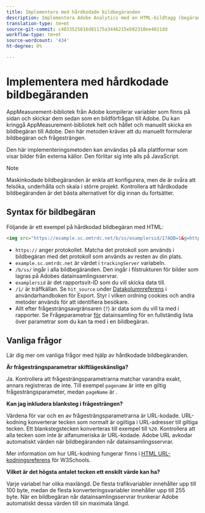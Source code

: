 ```yaml
---
title: Implementera med hårdkodade bildbegäranden
description: Implementera Adobe Analytics med en HTML-bildtagg (begäran om hårdkodad bild)
translation-type: tm+mt
source-git-commit: c4833525816d81175a3446215eb92310ee4021dd
workflow-type: tm+mt
source-wordcount: '434'
ht-degree: 0%

---
```



# Implementera med hårdkodade bildbegäranden

AppMeasurement-bibliotek från Adobe kompilerar variabler som finns på sidan och skickar dem sedan som en bildförfrågan till Adobe. Du kan kringgå AppMeasurement-bibliotek helt och hållet och manuellt skicka en bildbegäran till Adobe. Den här metoden kräver att du manuellt formulerar bildbegäran och frågesträngen.

Den här implementeringsmetoden kan användas på alla plattformar som visar bilder från externa källor. Den förlitar sig inte alls på JavaScript.

>[!NOTE]
>
>Maskinkodade bildbegäranden är enkla att konfigurera, men de är svåra att felsöka, underhålla och skala i större projekt. Kontrollera att hårdkodade bildbegäranden är det bästa alternativet för dig innan du fortsätter.

## Syntax för bildbegäran

Följande är ett exempel på hårdkodad bildbegäran med HTML:

```html
<img src="https://example.sc.omtrdc.net/b/ss/examplersid/1?AQB=1&g=http%3A%2F%2Fexample.com&pageName=Example%20hardcoded%20hit&v1=Example%20value&AQE=1"/>
```

* `https://` anger protokollet. Matcha det protokoll som används i bildbegäran med det protokoll som används av resten av din plats.
* `example.sc.omtrdc.net` är värdet i `trackingServer` variabeln.
* `/b/ss/` ingår i alla bildbegäranden. Den ingår i filstrukturen för bilder som lagras på Adobes datainsamlingsservrar.
* `examplersid` är det rapportsvit-ID som du vill skicka data till.
* `/1/` är träffkällan. Se `hit_source` under [Datakolumnreferens](../../export/analytics-data-feed/c-df-contents/datafeeds-reference.md) i användarhandboken för Export. Styr i vilken ordning cookies och andra metoder används för att identifiera besökare.
* Allt efter frågesträngsavgränsaren (`?`) är data som du vill ta med i rapporter. Se Frågeparametrar [för](../validate/query-parameters.md) datainsamling för en fullständig lista över parametrar som du kan ta med i en bildbegäran.

## Vanliga frågor

Lär dig mer om vanliga frågor med hjälp av hårdkodade bildbegäranden.

**Är frågesträngsparametrar skiftlägeskänsliga?**

Ja. Kontrollera att frågesträngsparametrarna matchar varandra exakt, annars registreras de inte. Till exempel `pagename` är inte en giltig frågesträngsparameter, medan `pageName` är .

**Kan jag inkludera blanksteg i frågesträngen?**

Värdena för var och en av frågesträngsparametrarna är URL-kodade. URL-kodning konverterar tecken som normalt är ogiltiga i URL-adresser till giltiga tecken. Ett blankstegstecken konverteras till exempel till `%20`. Kontrollera att alla tecken som inte är alfanumeriska är URL-kodade. Adobe URL avkodar automatiskt värden när bildbegäranden når datainsamlingsservrar.

Mer information om hur URL-kodning fungerar finns i [HTML URL-kodningsreferens](https://www.w3schools.com/tags/ref_urlencode.asp) för W3Schools.

**Vilket är det högsta antalet tecken ett enskilt värde kan ha?**

Varje variabel har olika maxlängd. De flesta trafikvariabler innehåller upp till 100 byte, medan de flesta konverteringsvariabler innehåller upp till 255 byte. När en bildbegäran når datainsamlingsservrar trunkerar Adobe automatiskt dessa värden till sin maximala längd.

